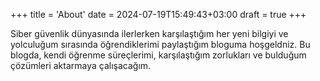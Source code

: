 +++
title = 'About'
date = 2024-07-19T15:49:43+03:00
draft = true
+++

Siber güvenlik dünyasında ilerlerken karşılaştığım her yeni bilgiyi ve yolculuğum sırasında öğrendiklerimi paylaştığım bloguma hoşgeldniz. Bu blogda, kendi öğrenme süreçlerimi, karşılaştığım zorlukları ve bulduğum çözümleri aktarmaya çalışacağım.
